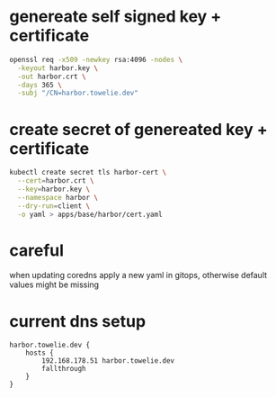 # genereate self signed key + certificate

```bash
openssl req -x509 -newkey rsa:4096 -nodes \
  -keyout harbor.key \
  -out harbor.crt \
  -days 365 \
  -subj "/CN=harbor.towelie.dev"
```

# create secret of genereated key + certificate
```bash
kubectl create secret tls harbor-cert \
  --cert=harbor.crt \
  --key=harbor.key \
  --namespace harbor \
  --dry-run=client \
  -o yaml > apps/base/harbor/cert.yaml
```

# careful
when updating coredns apply a new yaml in gitops, otherwise default values might be missing

# current dns setup
```
harbor.towelie.dev {
    hosts {
        192.168.178.51 harbor.towelie.dev
        fallthrough
    }
}
```
